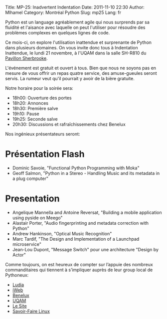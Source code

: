 Title: MP-25: Inadvertent Indentation
Date: 2011-11-10 22:30
Author: Mlhamel
Category: Montréal Python
Slug: mp25
Lang: fr

Python est un language agréablement agile qui nous surprends par sa
fluidité et l'aisance avec laquelle on peut l'utiliser pour résoudre des
problèmes complexes en quelques lignes de code.

Ce mois-ci, on explore l'utilisation inattendue et surprenante de Python
dans plusieurs domaines. On vous invite donc tous à Indentation
Inattendue, le lundi 21 novembre, à l'UQAM dans la salle SH-R810 du
[Pavillon Sherbrooke][].

L'événement est gratuit et ouvert à tous. Bien que nous ne soyons pas en
mesure de vous offrir un repas quatre service, des amuse-gueules seront
servis. La rumeur veut qu'il pourrait y avoir de la bière gratuite.

Notre horaire pour la soirée sera:

-   18h00: Ouverture des portes
-   18h20: Annonces
-   18h30: Première salve
-   19h10: Pause
-   19h25: Seconde salve
-   20h30: Discussions et rafraîchissements chez Benelux

Nos ingénieux présentateurs seront:

Présentation Flash
==================

-   Dominic Savoie, "Functional Python Programming with Moka"
-   Geoff Salmon, "Python in a Stereo - Handling Music and its metadata
    in a plug computer"

Presentation
============

-   Angelique Mannella and Antoine Reversat, "Building a mobile
    application using pyside on Meego"
-   Alastair Porter, "Audio fingerprinting and metadata correction with
    Python"
-   Andrew Hankinson, "Optical Music Recognition"
-   Marc Tardif, "The Design and Implementation of a Launchpad
    microservice"
-   Jean-Lou Dupont, "Message Switch" pour une architecture "Design by
    Actor"

Comme toujours, on est heureux de compter sur l’appuie des nombreux
commanditaires qui tiennent à s’impliquer auprès de leur group local de
Pythoneux:

-   [Ludia][]
-   [iWeb][]
-   [Benelux][]
-   [UQAM][]
-   [Le Site][]
-   [Savoir-Faire Linux][]

  [Pavillon Sherbrooke]: http://www.uqam.ca/campus/pavillons/sh.htm
  [Ludia]: http://ludia.com/
  [iWeb]: http://iweb.ca/
  [Benelux]: http://www.brasseriebenelux.com/
  [UQAM]: http://uqam.ca/
  [Le Site]: http://lesite.ca/
  [Savoir-Faire Linux]: http://savoirfairelinux.com/
